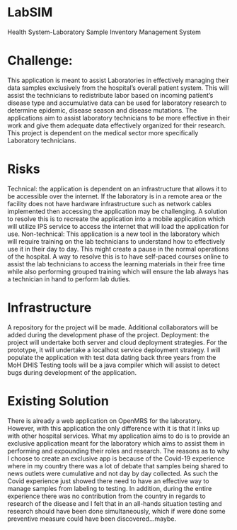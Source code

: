 # LabSIM
Health System-Laboratory Sample Inventory Management System


# Challenge:
This application is meant to assist Laboratories in effectively managing their data samples exclusively from the hospital’s overall patient system. This will assist the technicians to redistribute labor based on incoming patient’s disease type and accumulative data can be used for laboratory research to determine epidemic, disease season and disease mutations. The applications aim to assist laboratory technicians to be more effective in their work and give them adequate data effectively organized for their research. This project is dependent on the medical sector more specifically Laboratory technicians.
 
 
# Risks
Technical: the application is dependent on an infrastructure that allows it to be accessible over the internet. If the laboratory is in a remote area or the facility does not have hardware infrastructure such as network cables implemented then accessing the application may be challenging. A solution to resolve this is to recreate the application into a mobile application which will utilize IPS service to access the internet that will load the application for use.
Non-technical: This application is a new tool in the laboratory which will require training on the lab technicians to understand how to effectively use it in their day to day. This might create a pause in the normal operations of the hospital. A way to resolve this is to have self-paced courses online to assist the lab technicians to access the learning materials in their free time while also performing grouped training which will ensure the lab always has a technician in hand to perform lab duties.
 
# Infrastructure
A repository for the project will be made. Additional collaborators will be added during the development phase of the project.
Deployment: the project will undertake both server and cloud deployment strategies. For the prototype, it will undertake a localhost service deployment strategy.
I will populate the application with test data dating back three years from the MoH DHIS
Testing tools will be a java compiler which will assist to detect bugs during development of the application.
 
# Existing Solution
There is already a web application on OpenMRS for the laboratory. However, with this application the only difference with it is that it links up with other hospital services. What my application aims to do is to provide an exclusive application meant for the laboratory which aims to assist them in performing and expounding their roles and research. The reasons as to why I choose to create an exclusive app is because of the Covid-19 experience where in my country there was a lot of debate that samples being shared to news outlets were cumulative and not day by day collected. As such the Covid experience just showed there need to have an effective way to manage samples from labeling to testing. In addition, during the entire experience there was no contribution from the country in regards to research of the disease and I felt that in an all-hands situation testing and research should have been done simultaneously, which if were done some preventive measure could have been discovered…maybe.

